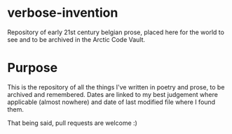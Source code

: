 # verbose-invention
Repository of early 21st century belgian prose, placed here for the world to see and to be archived in the Arctic Code Vault.

# Purpose

This is the repository of all the things I've written in poetry and prose, to be archived and remembered. Dates are linked to my best judgement where applicable (almost nowhere) and date of last modified file where I found them. 

That being said, pull requests are welcome :)
